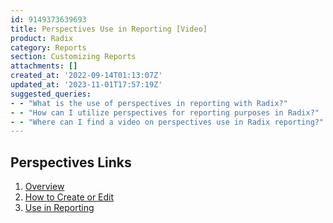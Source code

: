 ```yaml
---
id: 9149373639693
title: Perspectives Use in Reporting [Video]
product: Radix
category: Reports
section: Customizing Reports
attachments: []
created_at: '2022-09-14T01:13:07Z'
updated_at: '2023-11-01T17:57:19Z'
suggested_queries:
- - "What is the use of perspectives in reporting with Radix?"
- - "How can I utilize perspectives for reporting purposes in Radix?"
- - "Where can I find a video on perspectives use in Radix reporting?"
---
```

## Perspectives Links

1. [Overview](https://help.radix.com/hc/en-us/articles/9149466388621-Perspectives-Overview-Video-)
2. [How to Create or Edit](https://help.radix.com/hc/en-us/articles/9149474701197-How-to-Create-or-Edit-Perspectives-Video-)
3. [Use in Reporting](https://help.radix.com/hc/en-us/articles/9149373639693-Perspectives-Use-in-Reporting-Video-)